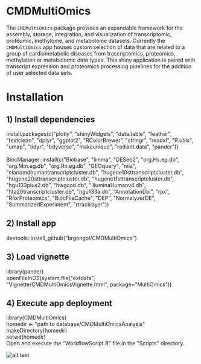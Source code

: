 # CMDMultiOmics

The `CMDMultiOmics` package provides an expandable framework for the assembly, storage, integration, and visualization of transcriptomic, proteomic, methylome, and metabolome datasets. Currently the `CMDMultiOmics` app houses custom selection of data that are related to a group of cardiometabolic diseases from trascriptomics, proteomics, methylation or metabolomic data types. This shiny application is paired with transcript expression and proteomics processing pipelines for the addition of user selected data sets. 

# Installation

## 1) Install dependencies
install.packages(c("plotly", "shinyWidgets", "data.table", "feather", "textclean", "dplyr", "ggplot2", "RColorBrewer", "stringr", "readxl", "R.utils", "umap", "tidyr", "tidyverse", "makeunique", "radiant.data", "pander")) <br> 
 <br> 
BiocManager::install(c("Biobase", "limma", "DESeq2", "org.Hs.eg.db", "org.Mm.eg.db", "org.Rn.eg.db", "GEOquery", "mia", "clariomdhumantranscriptcluster.db", "hugene10sttranscriptcluster.db", "hugene20sttranscriptcluster.db", "hugene11sttranscriptcluster.db", "hgu133plus2.db", "hwgcod.db", "illuminaHumanv4.db", "hta20transcriptcluster.db", "hgu133a.db", "AnnotationDbi", "rpx", "RforProteomics", "BiocFileCache", "DEP", "NormalyzerDE", "SummarizedExperiment", "rtracklayer")) <br> 

## 2) Install app
devtools::install_github("brgongol/CMDMultiOmics") <br> 

## 3) Load vignette
library(pander) <br>
openFileInOS(system.file("extdata", "Vignette/CMDMultiOmicsVignette.html", package="MultiOmics")) <br>

## 4) Execute app deployment
library(CMDMultiOmics) <br> 
homedir <- "path to database/CMDMultiOmicsAnalysis" <br> 
makeDirectory(homedir) <br> 
setwd(homedir) <br> 
Open and execute the "WorkflowScript.R" file in the "Scripts" directory. <br> 




![alt text](https://github.com/brgongol/CMDMultiOmics/images/main/Figure2.png?raw=true)










